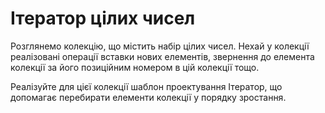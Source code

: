 # Ітератор цілих чисел

Розглянемо колекцію, що містить набір цілих чисел.
Нехай у колекції реалізовані операції вставки нових елементів,
звернення до елемента колекції за його позиційним номером в цій колекції тощо.

Реалізуйте для цієї колекції шаблон проектування Ітератор, 
що допомагає перебирати елементи колекції у порядку зростання.
